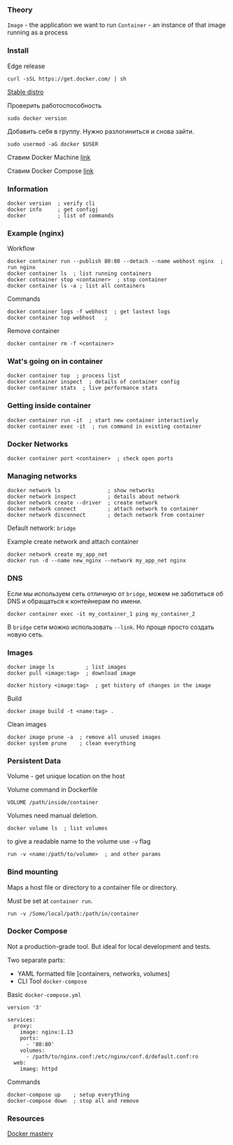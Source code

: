 ### Theory

`Image` - the application we want to run
`Container` - an instance of that image running as a process

### Install

Edge release
```
curl -sSL https://get.docker.com/ | sh
```

[Stable distro](store.docker.com)

Проверить работоспособность
```
sudo docker version
```

Добавить себя в группу. Нужно разлогиниться и снова зайти.
```
sudo usermod -aG docker $USER
```

Ставим Docker Machine [link](https://docs.docker.com/machine/install-machine/)

Ставим Docker Compose [link](https://docs.docker.com/compose/install/)

### Information

```
docker version  ; verify cli
docker info     ; get configj
docker          ; list of commands
```

### Example (nginx)
Workflow
```
docker container run --publish 80:80 --detach --name webhost nginx  ; run nginx
docker container ls  ; list running containers
docker cotnainer stop <container>  ; stop container
docker container ls -a ; list all containers
```

Commands
```
docker container logs -f webhost  ; get lastest logs
docker container top webhost   ;
```

Remove container
```
docker container rm -f <container>
```

### Wat's going on in container
```
docker container top  ; process list
docker container inspect  ; details of container config
docker container stats  ; live performance stats
```

### Getting inside container
```
docker container run -it  ; start new container interactively
docker container exec -it  ; run command in existing container
```

### Docker Networks
```
docker container port <container>  ; check open ports
```

### Managing networks
```
docker network ls               ; show networks
docker network inspect          ; details about network
docker network create --driver  ; create network
docker network connect          ; attach network to container
docker network disconnect       ; detach network from container
```

Default network: `bridge`

Example create network and attach container
```
docker network create my_app_net
docker run -d --name new_nginx --network my_app_net nginx
```

### DNS

Если мы используем сеть отличную от `bridge`, можем не заботиться об DNS и обращаться к контейнерам по имени.
```
docker container exec -it my_container_1 ping my_container_2
```

В `bridge` сети можно использовать `--link`. Но проще просто создать  новую сеть.

### Images

```
docker image ls          ; list images
docker pull <image:tag>  ; download image

docker history <image:tag>  ; get history of changes in the image
```

Build
```
docker image build -t <name:tag> .
```

Clean images
```
docker image prune -a  ; remove all unused images
docker system prune    ; clean everything
```

### Persistent Data

Volume - get unique location on the host

Volume command in Dockerfile
```
VOLUME /path/inside/container
```

Volumes need manual deletion.

```
docker volume ls  ; list volumes
```

to give a readable name to the volume use `-v` flag
```
run -v <name:/path/to/volume>  ; and other params
```

### Bind mounting

Maps a host file or directory to a container file or directory.

Must be set at `container run`.

```
run -v /Some/local/path:/path/in/container
```

### Docker Compose

Not a production-grade tool. But ideal for local development and tests.

Two separate parts:
- YAML formatted file [containers, networks, volumes]
- CLI Tool `docker-compose`

Basic `docker-compose.yml`
```
version '3'

services:
  proxy:
    image: nginx:1.13
    ports:
      - '80:80'
    volumes:
      - /path/to/nginx.conf:/etc/nginx/conf.d/default.conf:ro
  web:
    imaeg: httpd

```

Commands
```
docker-compose up    ; setup everything
docker-compose down  ; stop all and remove
```

### Resources

[Docker mastery](https://www.udemy.com/course/docker-mastery/)
